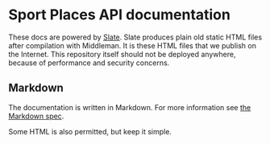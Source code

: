 # Sport Places API documentation

These docs are powered by [Slate](https://github.com/lord/slate). Slate produces plain old static HTML files after
compilation with Middleman. It is these HTML files that we publish on the Internet. This repository itself should not be
deployed anywhere, because of performance and security concerns.

## Markdown

The documentation is written in Markdown. For more information see
[the Markdown spec](https://daringfireball.net/projects/markdown/syntax).

Some HTML is also permitted, but keep it simple.
